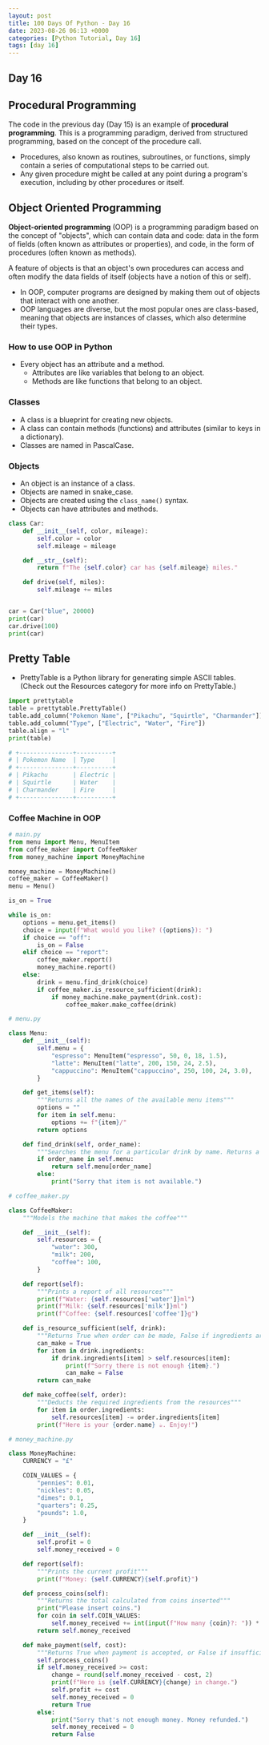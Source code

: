 ```yaml
---
layout: post
title: 100 Days Of Python - Day 16
date: 2023-08-26 06:13 +0000
categories: [Python Tutorial, Day 16]
tags: [day 16]
---
```


## Day 16

## Procedural Programming

The code in the previous day (Day 15) is an example of **procedural programming**.
This is a programming paradigm, derived from structured programming, based on the concept of the procedure call.

- Procedures, also known as routines, subroutines, or functions, simply contain a series of computational steps to be carried out.
- Any given procedure might be called at any point during a program's execution, including by other procedures or itself.

## Object Oriented Programming

**Object-oriented programming** (OOP) is a programming paradigm based on the concept of "objects", which can contain data and code: data in the form of fields (often known as attributes or properties), and code, in the form of procedures (often known as methods).

A feature of objects is that an object's own procedures can access and often modify the data fields of itself (objects have a notion of this or self).

- In OOP, computer programs are designed by making them out of objects that interact with one another.
- OOP languages are diverse, but the most popular ones are class-based, meaning that objects are instances of classes, which also determine their types.

### How to use OOP in Python

- Every object has an attribute and a method.
  - Attributes are like variables that belong to an object.
  - Methods are like functions that belong to an object.

### Classes

- A class is a blueprint for creating new objects.
- A class can contain methods (functions) and attributes (similar to keys in a dictionary).
- Classes are named in PascalCase.

### Objects

- An object is an instance of a class.
- Objects are named in snake_case.
- Objects are created using the `class_name()` syntax.
- Objects can have attributes and methods.

```python
class Car:
    def __init__(self, color, mileage):
        self.color = color
        self.mileage = mileage

    def __str__(self):
        return f"The {self.color} car has {self.mileage} miles."

    def drive(self, miles):
        self.mileage += miles


car = Car("blue", 20000)
print(car)
car.drive(100)
print(car)
```

## Pretty Table

- PrettyTable is a Python library for generating simple ASCII tables. (Check out the Resources category for more info on PrettyTable.)

```python
import prettytable
table = prettytable.PrettyTable()
table.add_column("Pokemon Name", ["Pikachu", "Squirtle", "Charmander"])
table.add_column("Type", ["Electric", "Water", "Fire"])
table.align = "l"
print(table)

# +---------------+----------+
# | Pokemon Name  | Type     |
# +---------------+----------+
# | Pikachu       | Electric |
# | Squirtle      | Water    |
# | Charmander    | Fire     |
# +---------------+----------+

```

### Coffee Machine in OOP

```python
# main.py
from menu import Menu, MenuItem
from coffee_maker import CoffeeMaker
from money_machine import MoneyMachine

money_machine = MoneyMachine()
coffee_maker = CoffeeMaker()
menu = Menu()

is_on = True

while is_on:
    options = menu.get_items()
    choice = input(f"What would you like? ({options}): ")
    if choice == "off":
        is_on = False
    elif choice == "report":
        coffee_maker.report()
        money_machine.report()
    else:
        drink = menu.find_drink(choice)
        if coffee_maker.is_resource_sufficient(drink):
            if money_machine.make_payment(drink.cost):
                coffee_maker.make_coffee(drink)

# menu.py

class Menu:
    def __init__(self):
        self.menu = {
            "espresso": MenuItem("espresso", 50, 0, 18, 1.5),
            "latte": MenuItem("latte", 200, 150, 24, 2.5),
            "cappuccino": MenuItem("cappuccino", 250, 100, 24, 3.0),
        }

    def get_items(self):
        """Returns all the names of the available menu items"""
        options = ""
        for item in self.menu:
            options += f"{item}/"
        return options

    def find_drink(self, order_name):
        """Searches the menu for a particular drink by name. Returns a MenuItem object if it exists, otherwise returns None"""
        if order_name in self.menu:
            return self.menu[order_name]
        else:
            print("Sorry that item is not available.")

# coffee_maker.py

class CoffeeMaker:
    """Models the machine that makes the coffee"""

    def __init__(self):
        self.resources = {
            "water": 300,
            "milk": 200,
            "coffee": 100,
        }

    def report(self):
        """Prints a report of all resources"""
        print(f"Water: {self.resources['water']}ml")
        print(f"Milk: {self.resources['milk']}ml")
        print(f"Coffee: {self.resources['coffee']}g")

    def is_resource_sufficient(self, drink):
        """Returns True when order can be made, False if ingredients are insufficient"""
        can_make = True
        for item in drink.ingredients:
            if drink.ingredients[item] > self.resources[item]:
                print(f"Sorry there is not enough {item}.")
                can_make = False
        return can_make

    def make_coffee(self, order):
        """Deducts the required ingredients from the resources"""
        for item in order.ingredients:
            self.resources[item] -= order.ingredients[item]
        print(f"Here is your {order.name} ☕️. Enjoy!")

# money_machine.py

class MoneyMachine:
    CURRENCY = "£"

    COIN_VALUES = {
        "pennies": 0.01,
        "nickles": 0.05,
        "dimes": 0.1,
        "quarters": 0.25,
        "pounds": 1.0,
    }

    def __init__(self):
        self.profit = 0
        self.money_received = 0

    def report(self):
        """Prints the current profit"""
        print(f"Money: {self.CURRENCY}{self.profit}")

    def process_coins(self):
        """Returns the total calculated from coins inserted"""
        print("Please insert coins.")
        for coin in self.COIN_VALUES:
            self.money_received += int(input(f"How many {coin}?: ")) * self.COIN_VALUES[coin]
        return self.money_received

    def make_payment(self, cost):
        """Returns True when payment is accepted, or False if insufficient"""
        self.process_coins()
        if self.money_received >= cost:
            change = round(self.money_received - cost, 2)
            print(f"Here is {self.CURRENCY}{change} in change.")
            self.profit += cost
            self.money_received = 0
            return True
        else:
            print("Sorry that's not enough money. Money refunded.")
            self.money_received = 0
            return False


```
